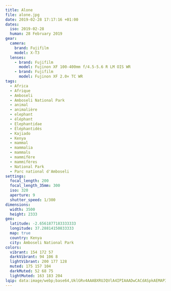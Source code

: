 ```yaml
---
title: Alone
file: alone.jpg
date: 2019-02-28 17:17:16 +01:00
dates:
  iso: 2019-02-28
  human: 28 February 2019
gear:
  camera:
    brand: Fujifilm
    model: X-T3
  lenses:
    - brand: Fujifilm
      model: Fujinon XF 100-400mm f/4.5-5.6 R LM OIS WR
    - brand: Fujifilm
      model: Fujinon XF 2.0× TC WR
tags:
  - Africa
  - Afrique
  - Amboseli
  - Amboseli National Park
  - animal
  - animalière
  - elephant
  - éléphant
  - Elephantidae
  - Éléphantidés
  - Kajiado
  - Kenya
  - mammal
  - mammalia
  - mammals
  - mammifère
  - mammifères
  - National Park
  - Parc national d'Amboseli
settings:
  focal_length: 200
  focal_length_35mm: 300
  iso: 320
  aperture: 9
  shutter_speed: 1/300
dimensions:
  width: 3500
  height: 2333
geo:
  latitude: -2.6561877183333333
  longitude: 37.28814150833333
  map: true
  country: Kenya
  city: Amboseli National Park
colors:
  vibrant: 154 172 57
  darkVibrant: 94 106 8
  lightVibrant: 200 177 128
  muted: 175 157 104
  darkMuted: 52 68 75
  lightMuted: 163 183 204
lqip: data:image/webp;base64,UklGRv4AAABXRUJQVlA4IPIAAADwCACdASpkAEMAP3G0y120sD+mqFcbs/AuCWMDvr0RCfBmcYVVNARDYkPtPhS99q04DVae66EmvTnZXWC7k+nd7crCqJY6JmfGc+RifcB4AAD+bxVD2SnmH29UcmgaUAQgu7ZZMf9Vp3jEZiFBbIa6/WUr4RCItxe/VzgjMmnGWQ1OzFwruik3xlJ38Ksinv3dtI9iIm/G34T8982VW/jQLw1V5W4ugAk5AC4m/sMa/vL+yaPF0RGR92pDoGrXtz52n0xemQ7IanujcNy7BOBmvGWoeGIM+0oqCSBO44zEBm5S4NBAVq6Ua1QMk57KlOOAAA==
---
```



